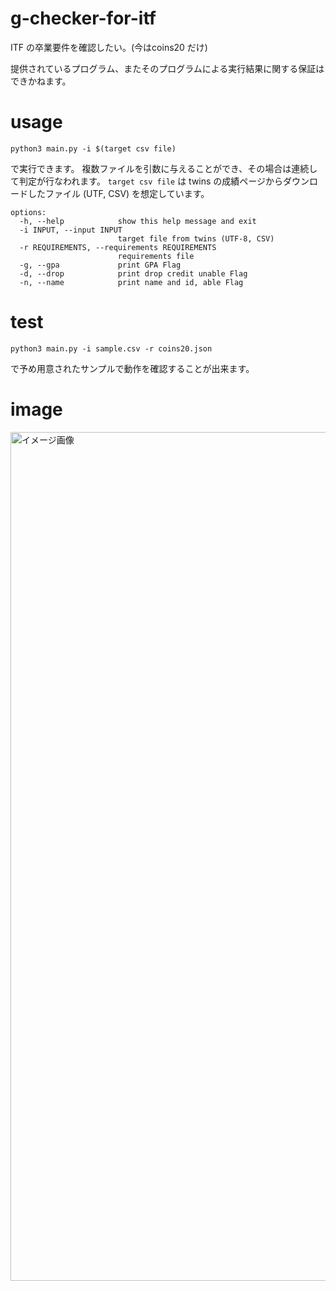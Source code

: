 # g-checker-for-itf
ITF の卒業要件を確認したい。(今はcoins20 だけ)

提供されているプログラム、またそのプログラムによる実行結果に関する保証はできかねます。


# usage

```
python3 main.py -i $(target csv file)
```

で実行できます。
複数ファイルを引数に与えることができ、その場合は連続して判定が行なわれます。
`target csv file` は twins の成績ページからダウンロードしたファイル (UTF, CSV) を想定しています。

```
options:
  -h, --help            show this help message and exit
  -i INPUT, --input INPUT
                        target file from twins (UTF-8, CSV)
  -r REQUIREMENTS, --requirements REQUIREMENTS
                        requirements file
  -g, --gpa             print GPA Flag
  -d, --drop            print drop credit unable Flag
  -n, --name            print name and id, able Flag
```

# test 

```
python3 main.py -i sample.csv -r coins20.json
```


で予め用意されたサンプルで動作を確認することが出来ます。

# image

<img width="1358" alt="イメージ画像" src="https://user-images.githubusercontent.com/65126083/151887795-b8b7bca4-b8bc-4822-ad60-e7e721b23805.png">
